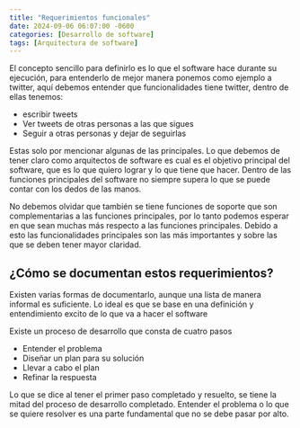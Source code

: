 ```yaml
---
title: "Requerimientos funcionales"
date: 2024-09-06 06:07:00 -0600
categories: [Desarrollo de software]
tags: [Arquitectura de software]
---
```


El concepto sencillo para definirlo es lo que el software hace durante su ejecución, para entenderlo de mejor manera ponemos como ejemplo a twitter, aquí debemos entender que funcionalidades tiene twitter, dentro de ellas tenemos:

- escribir tweets
- Ver tweets de otras personas a las que sigues
- Seguir a otras personas y dejar de seguirlas

Estas solo por mencionar algunas de las principales. Lo que debemos de tener claro como arquitectos de software es cual es el objetivo principal del software, que es lo que quiero lograr y lo que tiene que hacer. Dentro de las funciones principales del software no siempre supera lo que se puede contar con los dedos de las manos.

No debemos olvidar que también se tiene funciones de soporte que son complementarias a las funciones principales, por lo tanto podemos esperar en que sean muchas más respecto a las funciones principales. Debido a esto las funcionalidades principales son las más importantes y sobre las que se deben tener mayor claridad.

## ¿Cómo se documentan estos requerimientos?

Existen varias formas de documentarlo, aunque una lista de manera informal es suficiente. Lo ideal es que se base en una definición y entendimiento excito de lo que va  a hacer el software

Existe un proceso de desarrollo que consta de cuatro pasos 

- Entender el problema
- Diseñar un plan para su solución
- Llevar a cabo el plan
- Refinar la respuesta

Lo que se dice al tener el primer paso completado y resuelto, se tiene la mitad del proceso de desarrollo completado. Entender el problema o lo que se quiere resolver es una parte fundamental que no se debe pasar por alto.








